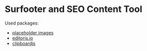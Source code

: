 # Surfooter and SEO Content Tool

Used packages:

- [placeholder images](https://placeholder.com/)
- [editorjs.io](https://github.com/codex-team/editor.js)
- [clipboardjs](https://clipboardjs.com/ )
  